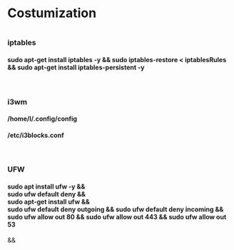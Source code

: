 <h1>Costumization<h1>

<h3>iptables</h3>
<h4>sudo apt-get install iptables -y && sudo iptables-restore < iptablesRules && sudo apt-get install iptables-persistent -y</h4></br>

<h3>i3wm</h3>

<h4>/home/l/.config/config</h4>
<h4>/etc/i3blocks.conf</h4></br>

<h3>UFW</h3>
<h4>sudo apt install ufw -y &&</br>
sudo ufw default deny && </br>
sudo apt-get install ufw && </br>
sudo ufw default deny outgoing &&
sudo ufw default deny incoming &&
sudo ufw allow out 80 &&
sudo ufw allow out 443 &&
sudo ufw allow out 53</h4> &&

<h3></h3>
<h4></h4>
